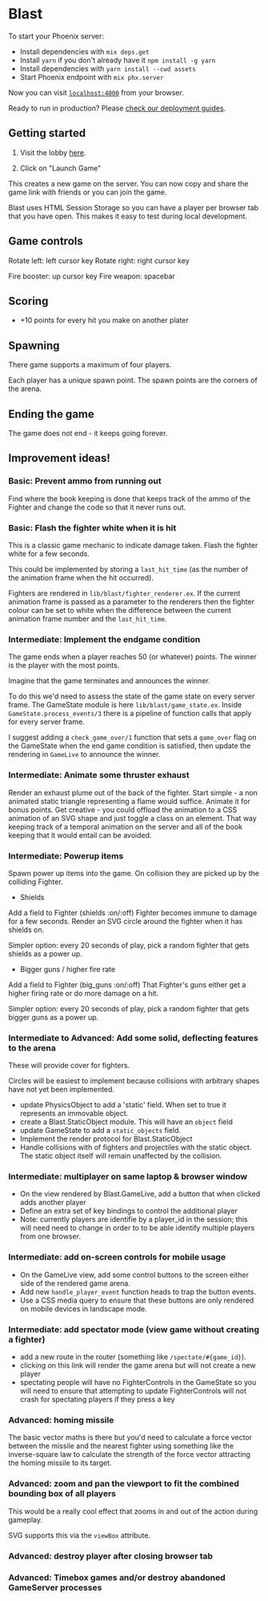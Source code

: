 # Blast

To start your Phoenix server:

- Install dependencies with `mix deps.get`
- Install `yarn` if you don't already have it `npm install -g yarn`
- Install dependencies with `yarn install --cwd assets`
- Start Phoenix endpoint with `mix phx.server`

Now you can visit [`localhost:4000`](http://localhost:4000) from your browser.

Ready to run in production? Please [check our deployment guides](https://hexdocs.pm/phoenix/deployment.html).

## Getting started

1. Visit the lobby [here](http://localhost:4000).

2. Click on "Launch Game"

This creates a new game on the server. You can now copy and share the game link with friends or you can join the game.

Blast uses HTML Session Storage so you can have a player per browser tab that you have open. This makes it easy to test during local development.

## Game controls

Rotate left: left cursor key
Rotate right: right cursor key

Fire booster: up cursor key
Fire weapon: spacebar

## Scoring

- +10 points for every hit you make on another plater

## Spawning

There game supports a maximum of four players.

Each player has a unique spawn point. The spawn points are the corners of the arena.

## Ending the game

The game does not end - it keeps going forever.

## Improvement ideas!

### Basic: Prevent ammo from running out

Find where the book keeping is done that keeps track of the ammo of the Fighter
and change the code so that it never runs out.

### Basic: Flash the fighter white when it is hit

This is a classic game mechanic to indicate damage taken. Flash the fighter white for a few seconds.

This could be implemented by storing a `last_hit_time` (as the number of the animation frame when the
hit occurred).

Fighters are rendered in `lib/blast/fighter_renderer.ex`. If the current animation frame is passed
as a parameter to the renderers then the fighter colour can be set to white when the difference between
the current animation frame number and the `last_hit_time`.

### Intermediate: Implement the endgame condition

The game ends when a player reaches 50 (or whatever) points. The winner is the player with the most points.

Imagine that the game terminates and announces the winner.

To do this we'd need to assess the state of the game state on every server frame. The GameState module is
here `lib/blast/game_state.ex`. Inside `GameState.process_events/3` there is a pipeline of function calls
that apply for every server frame.

I suggest adding a `check_game_over/1` function that sets a `game_over` flag on the GameState when the end
game condition is satisfied, then update the rendering in `GameLive` to announce the winner.

### Intermediate: Animate some thruster exhaust

Render an exhaust plume out of the back of the fighter. Start simple - a non animated static
triangle representing a flame would suffice. Animate it for bonus points. Get creative - you
could offload the animation to a CSS animation of an SVG shape and just toggle a class on an
element. That way keeping track of a temporal animation on the server and all of the book
keeping that it would entail can be avoided.

### Intermediate: Powerup items

Spawn power up items into the game. On collision they are picked up by the colliding Fighter.

- Shields

Add a field to Fighter (shields :on/:off)
Fighter becomes immune to damage for a few seconds.
Render an SVG circle around the fighter when it has shields on.

Simpler option: every 20 seconds of play, pick a random fighter that gets shields as a power up.

- Bigger guns / higher fire rate

Add a field to Fighter (big_guns :on/:off)
That Fighter's guns either get a higher firing rate or do more damage on a hit.

Simpler option: every 20 seconds of play, pick a random fighter that gets bigger guns as a power up.

### Intermediate to Advanced: Add some solid, deflecting features to the arena

These will provide cover for fighters.

Circles will be easiest to implement because collisions with arbitrary shapes have not yet been implemented.

- update PhysicsObject to add a 'static' field. When set to true it represents an immovable object.
- create a Blast.StaticObject module. This will have an `object` field
- update GameState to add a `static_objects` field.
- Implement the render protocol for Blast.StaticObject
- Handle collisions with of fighters and projectiles with the static object. The static object itself will remain
  unaffected by the collision.

### Intermediate: multiplayer on same laptop & browser window

- On the view rendered by Blast.GameLive, add a button that when clicked adds another player
- Define an extra set of key bindings to control the additional player
- Note: currently players are identifie by a player_id in the session; this will need need to change
  in order to to be able identify multiple players from one browser.

### Intermediate: add on-screen controls for mobile usage

- On the GameLive view, add some control buttons to the screen either side of the rendered game arena.
- Add new `handle_player_event` function heads to trap the button events.
- Use a CSS media query to ensure that these buttons are only rendered on mobile devices in landscape mode.

### Intermediate: add spectator mode (view game without creating a fighter)

- add a new route in the router (something like `/spectate/#{game_id}`).
- clicking on this link will render the game arena but will not create a new player
- spectating people will have no FighterControls in the GameState so you will need to ensure
  that attempting to update FighterControls will not crash for spectating players if they press a key

### Advanced: homing missile

The basic vector maths is there but you'd need to calculate a force vector between the
missile and the nearest fighter using something like the inverse-square law to calculate
the strength of the force vector attracting the homing missile to its target.

### Advanced: zoom and pan the viewport to fit the combined bounding box of all players

This would be a really cool effect that zooms in and out of the action during gameplay.

SVG supports this via the `viewBox` attribute.

### Advanced: destroy player after closing browser tab

### Advanced: Timebox games and/or destroy abandoned GameServer processes
